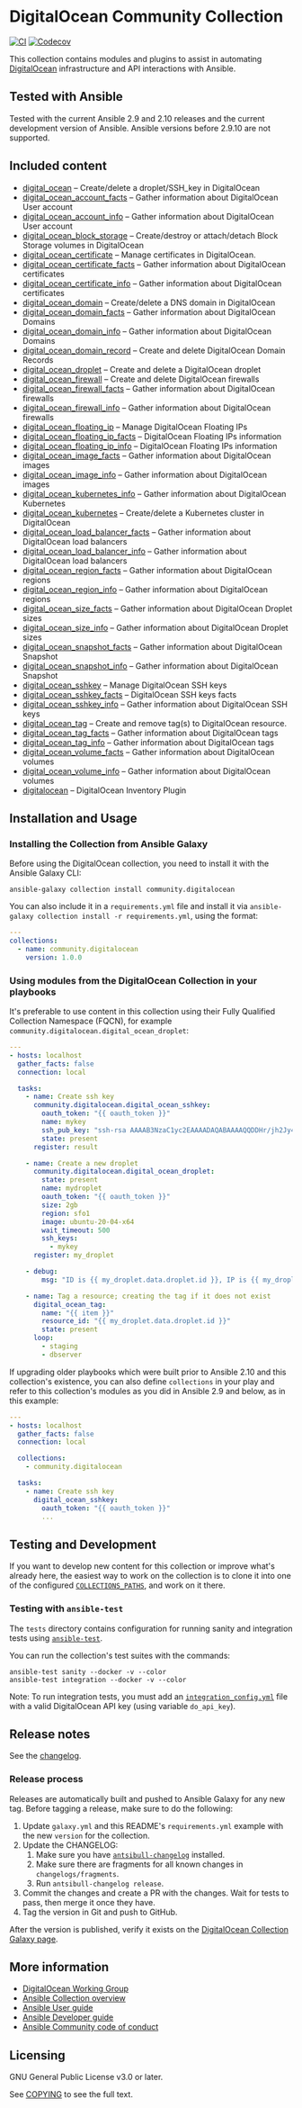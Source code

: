# DigitalOcean Community Collection
[![CI](https://github.com/ansible-collections/community.digitalocean/workflows/CI/badge.svg?event=push)](https://github.com/ansible-collections/community.digitalocean/actions) [![Codecov](https://img.shields.io/codecov/c/github/ansible-collections/community.digitalocean)](https://codecov.io/gh/ansible-collections/community.digitalocean)

This collection contains modules and plugins to assist in automating [DigitalOcean](https://www.digitalocean.com) infrastructure and API interactions with Ansible.

## Tested with Ansible

Tested with the current Ansible 2.9 and 2.10 releases and the current development version of Ansible. Ansible versions before 2.9.10 are not supported.

## Included content

- [digital_ocean](https://docs.ansible.com/ansible/latest/collections/community/digitalocean/digital_ocean_module.html) – Create/delete a droplet/SSH_key in DigitalOcean
- [digital_ocean_account_facts](https://docs.ansible.com/ansible/latest/collections/community/digitalocean/digital_ocean_account_facts_module.html) – Gather information about DigitalOcean User account
- [digital_ocean_account_info](https://docs.ansible.com/ansible/latest/collections/community/digitalocean/digital_ocean_account_info_module.html) – Gather information about DigitalOcean User account
- [digital_ocean_block_storage](https://docs.ansible.com/ansible/latest/collections/community/digitalocean/digital_ocean_block_storage_module.html) – Create/destroy or attach/detach Block Storage volumes in DigitalOcean
- [digital_ocean_certificate](https://docs.ansible.com/ansible/latest/collections/community/digitalocean/digital_ocean_certificate_module.html) – Manage certificates in DigitalOcean.
- [digital_ocean_certificate_facts](https://docs.ansible.com/ansible/latest/collections/community/digitalocean/digital_ocean_certificate_facts_module.html) – Gather information about DigitalOcean certificates
- [digital_ocean_certificate_info](https://docs.ansible.com/ansible/latest/collections/community/digitalocean/digital_ocean_certificate_info_module.html) – Gather information about DigitalOcean certificates
- [digital_ocean_domain](https://docs.ansible.com/ansible/latest/collections/community/digitalocean/digital_ocean_domain_module.html) – Create/delete a DNS domain in DigitalOcean
- [digital_ocean_domain_facts](https://docs.ansible.com/ansible/latest/collections/community/digitalocean/digital_ocean_domain_facts_module.html) – Gather information about DigitalOcean Domains
- [digital_ocean_domain_info](https://docs.ansible.com/ansible/latest/collections/community/digitalocean/digital_ocean_domain_info_module.html) – Gather information about DigitalOcean Domains
- [digital_ocean_domain_record](https://docs.ansible.com/ansible/latest/collections/community/digitalocean/digital_ocean_domain_record.html) – Create and delete DigitalOcean Domain Records
- [digital_ocean_droplet](https://docs.ansible.com/ansible/latest/collections/community/digitalocean/digital_ocean_droplet_module.html) – Create and delete a DigitalOcean droplet
- [digital_ocean_firewall](https://docs.ansible.com/ansible/latest/collections/community/digitalocean/digital_ocean_firewall_module.html) – Create and delete DigitalOcean firewalls
- [digital_ocean_firewall_facts](https://docs.ansible.com/ansible/latest/collections/community/digitalocean/digital_ocean_firewall_facts_module.html) – Gather information about DigitalOcean firewalls
- [digital_ocean_firewall_info](https://docs.ansible.com/ansible/latest/collections/community/digitalocean/digital_ocean_firewall_info_module.html) – Gather information about DigitalOcean firewalls
- [digital_ocean_floating_ip](https://docs.ansible.com/ansible/latest/collections/community/digitalocean/digital_ocean_floating_ip_module.html) – Manage DigitalOcean Floating IPs
- [digital_ocean_floating_ip_facts](https://docs.ansible.com/ansible/latest/collections/community/digitalocean/digital_ocean_floating_ip_facts_module.html) – DigitalOcean Floating IPs information
- [digital_ocean_floating_ip_info](https://docs.ansible.com/ansible/latest/collections/community/digitalocean/digital_ocean_floating_ip_info_module.html) – DigitalOcean Floating IPs information
- [digital_ocean_image_facts](https://docs.ansible.com/ansible/latest/collections/community/digitalocean/digital_ocean_image_facts_module.html) – Gather information about DigitalOcean images
- [digital_ocean_image_info](https://docs.ansible.com/ansible/latest/collections/community/digitalocean/digital_ocean_image_info_module.html) – Gather information about DigitalOcean images
- [digital_ocean_kubernetes_info](https://docs.ansible.com/ansible/latest/collections/community/digitalocean/digital_ocean_kubernetes_info_module.html) – Gather information about DigitalOcean Kubernetes
- [digital_ocean_kubernetes](https://docs.ansible.com/ansible/latest/collections/community/digitalocean/digital_ocean_kubernetes_info_module.html) – Create/delete a Kubernetes cluster in DigitalOcean
- [digital_ocean_load_balancer_facts](https://docs.ansible.com/ansible/latest/collections/community/digitalocean/digital_ocean_load_balancer_facts_module.html) – Gather information about DigitalOcean load balancers
- [digital_ocean_load_balancer_info](https://docs.ansible.com/ansible/latest/collections/community/digitalocean/digital_ocean_load_balancer_info_module.html) – Gather information about DigitalOcean load balancers
- [digital_ocean_region_facts](https://docs.ansible.com/ansible/latest/collections/community/digitalocean/digital_ocean_region_facts_module.html) – Gather information about DigitalOcean regions
- [digital_ocean_region_info](https://docs.ansible.com/ansible/latest/collections/community/digitalocean/digital_ocean_region_info_module.html) – Gather information about DigitalOcean regions
- [digital_ocean_size_facts](https://docs.ansible.com/ansible/latest/collections/community/digitalocean/digital_ocean_size_facts_module.html) – Gather information about DigitalOcean Droplet sizes
- [digital_ocean_size_info](https://docs.ansible.com/ansible/latest/collections/community/digitalocean/digital_ocean_size_info_module.html) – Gather information about DigitalOcean Droplet sizes
- [digital_ocean_snapshot_facts](https://docs.ansible.com/ansible/latest/collections/community/digitalocean/digital_ocean_snapshot_facts_module.html) – Gather information about DigitalOcean Snapshot
- [digital_ocean_snapshot_info](https://docs.ansible.com/ansible/latest/collections/community/digitalocean/digital_ocean_snapshot_info_module.html) – Gather information about DigitalOcean Snapshot
- [digital_ocean_sshkey](https://docs.ansible.com/ansible/latest/collections/community/digitalocean/digital_ocean_sshkey_module.html) – Manage DigitalOcean SSH keys
- [digital_ocean_sshkey_facts](https://docs.ansible.com/ansible/latest/collections/community/digitalocean/digital_ocean_sshkey_facts_module.html) – DigitalOcean SSH keys facts
- [digital_ocean_sshkey_info](https://docs.ansible.com/ansible/latest/collections/community/digitalocean/digital_ocean_sshkey_info_module.html) – Gather information about DigitalOcean SSH keys
- [digital_ocean_tag](https://docs.ansible.com/ansible/latest/collections/community/digitalocean/digital_ocean_tag_module.html) – Create and remove tag(s) to DigitalOcean resource.
- [digital_ocean_tag_facts](https://docs.ansible.com/ansible/latest/collections/community/digitalocean/digital_ocean_tag_facts_module.html) – Gather information about DigitalOcean tags
- [digital_ocean_tag_info](https://docs.ansible.com/ansible/latest/collections/community/digitalocean/digital_ocean_tag_info_module.html) – Gather information about DigitalOcean tags
- [digital_ocean_volume_facts](https://docs.ansible.com/ansible/latest/collections/community/digitalocean/digital_ocean_volume_facts_module.html) – Gather information about DigitalOcean volumes
- [digital_ocean_volume_info](https://docs.ansible.com/ansible/latest/collections/community/digitalocean/digital_ocean_volume_info_module.html) – Gather information about DigitalOcean volumes
- [digitalocean](https://docs.ansible.com/ansible/latest/collections/community/digitalocean/digitalocean_inventory.html) – DigitalOcean Inventory Plugin

## Installation and Usage

### Installing the Collection from Ansible Galaxy

Before using the DigitalOcean collection, you need to install it with the Ansible Galaxy CLI:

    ansible-galaxy collection install community.digitalocean

You can also include it in a `requirements.yml` file and install it via `ansible-galaxy collection install -r requirements.yml`, using the format:

```yaml
---
collections:
  - name: community.digitalocean
    version: 1.0.0
```

### Using modules from the DigitalOcean Collection in your playbooks

It's preferable to use content in this collection using their Fully Qualified Collection Namespace (FQCN), for example `community.digitalocean.digital_ocean_droplet`:

```yaml
---
- hosts: localhost
  gather_facts: false
  connection: local

  tasks:
    - name: Create ssh key
      community.digitalocean.digital_ocean_sshkey:
        oauth_token: "{{ oauth_token }}"
        name: mykey
        ssh_pub_key: "ssh-rsa AAAAB3NzaC1yc2EAAAADAQABAAAAQQDDHr/jh2Jy4yALcK4JyWbVkPRaWmhck3IgCoeOO3z1e2dBowLh64QAM+Qb72pxekALga2oi4GvT+TlWNhzPH4V example"
        state: present
      register: result

    - name: Create a new droplet
      community.digitalocean.digital_ocean_droplet:
        state: present
        name: mydroplet
        oauth_token: "{{ oauth_token }}"
        size: 2gb
        region: sfo1
        image: ubuntu-20-04-x64
        wait_timeout: 500
        ssh_keys:
          - mykey
      register: my_droplet

    - debug:
        msg: "ID is {{ my_droplet.data.droplet.id }}, IP is {{ my_droplet.data.ip_address }}"

    - name: Tag a resource; creating the tag if it does not exist
      digital_ocean_tag:
        name: "{{ item }}"
        resource_id: "{{ my_droplet.data.droplet.id }}"
        state: present
      loop:
        - staging
        - dbserver
```

If upgrading older playbooks which were built prior to Ansible 2.10 and this collection's existence, you can also define `collections` in your play and refer to this collection's modules as you did in Ansible 2.9 and below, as in this example:

```yaml
---
- hosts: localhost
  gather_facts: false
  connection: local

  collections:
    - community.digitalocean

  tasks:
    - name: Create ssh key
      digital_ocean_sshkey:
        oauth_token: "{{ oauth_token }}"
        ...
```

## Testing and Development

If you want to develop new content for this collection or improve what's already here, the easiest way to work on the collection is to clone it into one of the configured [`COLLECTIONS_PATHS`](https://docs.ansible.com/ansible/latest/reference_appendices/config.html#collections-paths), and work on it there.

### Testing with `ansible-test`

The `tests` directory contains configuration for running sanity and integration tests using [`ansible-test`](https://docs.ansible.com/ansible/latest/dev_guide/testing_integration.html).

You can run the collection's test suites with the commands:

    ansible-test sanity --docker -v --color
    ansible-test integration --docker -v --color

Note: To run integration tests, you must add an [`integration_config.yml`](https://docs.ansible.com/ansible/latest/dev_guide/testing_integration.html#integration-config-yml) file with a valid DigitalOcean API key (using variable `do_api_key`).

## Release notes

See the [changelog](https://github.com/ansible-collections/community.digitalocean/blob/main/CHANGELOG.rst).

### Release process

Releases are automatically built and pushed to Ansible Galaxy for any new tag. Before tagging a release, make sure to do the following:

  1. Update `galaxy.yml` and this README's `requirements.yml` example with the new `version` for the collection.
  1. Update the CHANGELOG:
      1. Make sure you have [`antsibull-changelog`](https://pypi.org/project/antsibull-changelog/) installed.
      1. Make sure there are fragments for all known changes in `changelogs/fragments`.
      1. Run `antsibull-changelog release`.
  1. Commit the changes and create a PR with the changes. Wait for tests to pass, then merge it once they have.
  1. Tag the version in Git and push to GitHub.

After the version is published, verify it exists on the [DigitalOcean Collection Galaxy page](https://galaxy.ansible.com/community/digitalocean).

## More information

  - [DigitalOcean Working Group](https://github.com/ansible/community/wiki/Digital-Ocean)
  - [Ansible Collection overview](https://github.com/ansible-collections/overview)
  - [Ansible User guide](https://docs.ansible.com/ansible/latest/user_guide/index.html)
  - [Ansible Developer guide](https://docs.ansible.com/ansible/latest/dev_guide/index.html)
  - [Ansible Community code of conduct](https://docs.ansible.com/ansible/latest/community/code_of_conduct.html)

## Licensing

GNU General Public License v3.0 or later.

See [COPYING](https://www.gnu.org/licenses/gpl-3.0.txt) to see the full text.

